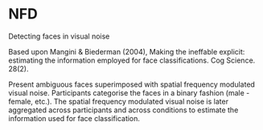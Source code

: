 # NFD
Detecting faces in visual noise

Based upon Mangini & Biederman (2004), Making the ineffable explicit: 
estimating the information employed for face classifications. Cog Science. 28(2).

Present ambiguous faces superimposed with spatial frequency modulated visual 
noise. 
Participants categorise the faces in a binary fashion (male - female, etc.).
The spatial frequency modulated visual noise is later aggregated across participants and
across conditions to estimate the information used for face classification.
